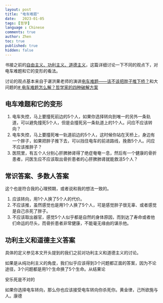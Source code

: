 ```yaml
---
layout: post
title: "电车难题"
date:   2023-01-05
tags: [哲学]
language : Chinese
comments: true
author: Zhen
toc: true
published: true
hidden: false
---
```

书接之前的[自由主义、功利主义、道德主义](/自由主义功利主义道德主义)，这篇详细讨论一下不同的观点下，对电车难题和它的变形的看法。<!-- more -->

讨论的观点基本来自于谌洪果老师的演讲[电车难题——该不该把胖子推下桥？](https://youtu.be/06CYaEoKtHI)和大问题的[# 电车难题怎么解？哲学家的四种破解方案](https://youtu.be/t_5QyuJyKfQ)

## 电车难题和它的变形
1. 电车失控，马上要撞死前边的5个人，如果你选择转向到唯一的另外一条轨道，可以避免撞死5个人，但是会撞死另一条轨道上的1个人。问应不应该转向？
2. 电车失控，马上要撞死唯一轨道前边的5个人，这时候你站在天桥上，身边有一个胖子，如果把胖子推下去，可以挡住电车的前进路线，挽救5个人。问应不应该推胖子？
3. 医院里，有五个人分别心肝脾肺肾得了绝症奄奄一息，然后有一个健康的骨折患者，问医生应不应该取出骨折患者的心肝脾肺肾就能救活5个人？

## 常识答案、多数人答案
这个也是符合我的心理预期，或者说和我的想法一致的。
1. 应该转向，用1个人换了5个人的代价。
2. 不应该推，虽然感觉也是用1个人换了5个人，可是感觉胖子很无辜、或者感觉是自己杀死了胖子。
3. 不应该取出器官，感觉5个人似乎都是自然的身体原因，而到达了寿命或者他们命运的尽头，而骨折患者非常健康，不能毫无缘由的谋杀他。

## 功利主义和道德主义答案
具体的定义参见本文开头提到的我们之前对功利主义和道德主义的讨论。

如果是从纯功利主义的角度，我们似乎应该得到3个问题都正面的答案，因为不论途径，3个问题都是用1个生命换了5个生命。从结果论


安乐死是不对的

如果你选择电车转向，那么你也应该接受电车转向你杀死你。黄金律，己所欲施与人。康德
<!--stackedit_data:
eyJoaXN0b3J5IjpbLTM1MjcxMzk5MywxNDc0NjQ2Mzk1LDEzND
M2NTA2MzQsLTMwMDEwMDI0MSwtNDk4NDI5NDM0LC02NTk4ODkz
OSwxNTYzMjA2NzcsLTI4MTg3NTc1NCwxMTkxODE2OTAyLC02Mz
U4NzYyOF19
-->